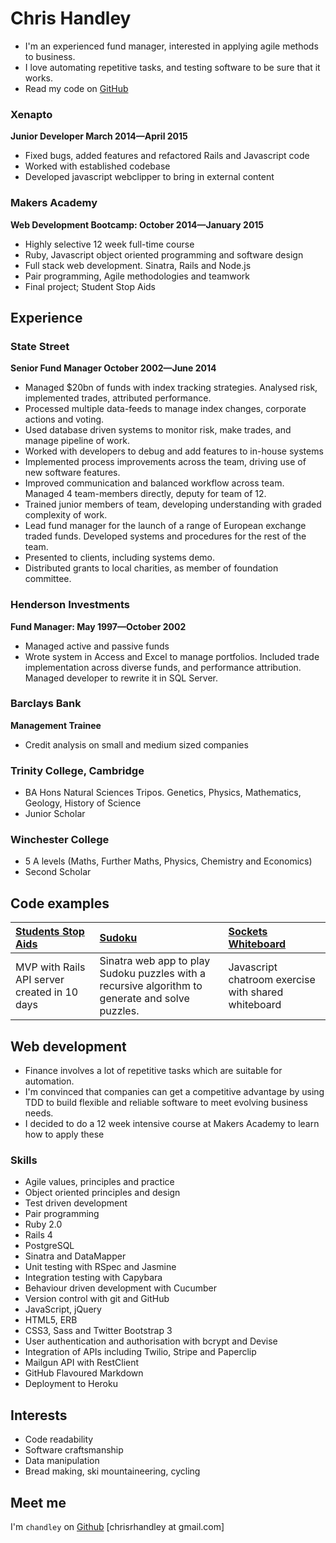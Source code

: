 Chris Handley 
=========

* I'm an experienced fund manager, interested in applying agile methods to business.
* I love automating repetitive tasks, and testing software to be sure that it works.
* Read my code on [GitHub](http://github.com/chandley)

### Xenapto
**Junior Developer March 2014&mdash;April 2015**

  - Fixed bugs, added features and refactored Rails and Javascript code
  - Worked with established codebase
  - Developed javascript webclipper to bring in external content

### Makers Academy
**Web Development Bootcamp: October 2014&mdash;January 2015**

  - Highly selective 12 week full-time course
  - Ruby, Javascript object oriented programming and software design
  - Full stack web development. Sinatra, Rails and Node.js
  - Pair programming, Agile methodologies and teamwork
  - Final project; Student Stop Aids

Experience
----------

### State Street 
**Senior Fund Manager October 2002&mdash;June 2014**

- Managed $20bn of funds with index tracking strategies. Analysed risk, implemented trades, attributed performance.
- Processed multiple data-feeds to manage index changes, corporate actions and voting.
- Used database driven systems to monitor risk, make trades, and manage pipeline of work.
- Worked with developers to debug and add features to in-house systems
- Implemented process improvements across the team, driving use of new software features.
- Improved communication and balanced workflow across team. Managed 4 team-members directly, deputy for team of 12.
- Trained junior members of team, developing understanding with graded complexity of work.
- Lead fund manager for the launch of a range of European exchange traded funds. Developed systems and procedures for the rest of the team.
- Presented to clients, including systems demo.
- Distributed grants to local charities, as member of foundation committee.

### Henderson Investments
**Fund Manager: May 1997&mdash;October 2002**

- Managed active and passive funds
- Wrote system in Access and Excel to manage portfolios. Included trade implementation across diverse funds, and performance attribution. Managed developer to rewrite it in SQL Server.

### Barclays Bank
**Management Trainee**
- Credit analysis on small and medium sized companies

### Trinity College, Cambridge
- BA Hons Natural Sciences Tripos. Genetics, Physics, Mathematics, Geology, History of Science
- Junior Scholar

### Winchester College
- 5 A levels (Maths, Further Maths, Physics, Chemistry and Economics)
- Second Scholar

Code examples
-------------

| [Students Stop Aids](https://github.com/chandley/stop-aids) | [Sudoku](https://github.com/chandley/Sudoku-Challenge) | [Sockets Whiteboard](https://github.com/chandley/sockets-whiteboard) |
|:--------------- |:-------- |:--------- |
| MVP with Rails API server created in 10 days | Sinatra web app to play Sudoku puzzles with a recursive algorithm to generate and solve puzzles. | Javascript chatroom exercise with shared whiteboard|

Web development
---------------

* Finance involves a lot of repetitive tasks which are suitable for automation. 
* I'm convinced that companies can get a competitive advantage by using TDD to build flexible and reliable software to meet evolving business needs.
* I decided to do a 12 week intensive course at Makers Academy to learn how to apply these

### Skills

  - Agile values, principles and practice
  - Object­ oriented principles and design
  - Test­ driven development
  - Pair programming
  - Ruby 2.0
  - Rails 4
  - PostgreSQL
  - Sinatra and DataMapper
  - Unit testing with RSpec and Jasmine
  - Integration testing with Capybara
  - Behaviour driven development with Cucumber
  - Version control with git and GitHub
  - JavaScript, jQuery 
  - HTML5, ERB 
  - CSS3, Sass and Twitter Bootstrap 3
  - User authentication and authorisation with bcrypt and Devise
  - Integration of APIs including Twilio, Stripe and Paperclip
  - Mailgun API with RestClient
  - GitHub Flavoured Markdown
  - Deployment to Heroku

Interests
---------

* Code readability
* Software craftsmanship
* Data manipulation
* Bread making, ski mountaineering, cycling

Meet me
-------
I'm `chandley` on [Github](http://github.com/chandley)
[chrisrhandley at gmail.com]

  [bookmark-manager]: https://github.com/chandley/bookmark-manager

  [LinkedIn]: http:/
  [Twitter]: http://twitter.com/

